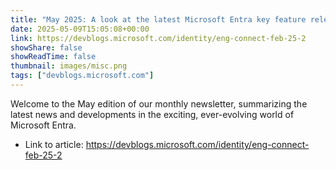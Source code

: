 ```yaml
---
title: "May 2025: A look at the latest Microsoft Entra key feature releases, announcements, and updates"
date: 2025-05-09T15:05:08+00:00
link: https://devblogs.microsoft.com/identity/eng-connect-feb-25-2
showShare: false
showReadTime: false
thumbnail: images/misc.png
tags: ["devblogs.microsoft.com"]
---
```

Welcome to the May edition of our monthly newsletter, summarizing the latest news and developments in the exciting, ever-evolving world of Microsoft Entra.

- Link to article: https://devblogs.microsoft.com/identity/eng-connect-feb-25-2